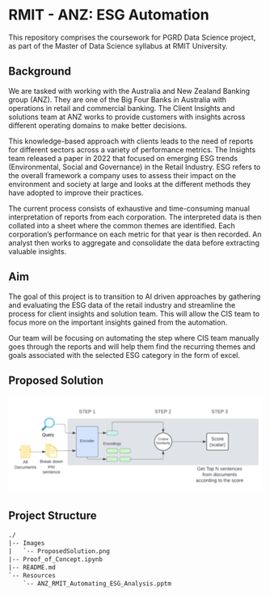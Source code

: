 # RMIT - ANZ: ESG Automation 

This repository comprises the coursework for PGRD Data Science project, as part of the Master of Data Science syllabus at RMIT University.

## Background

We are tasked with working with the Australia and New Zealand Banking group (ANZ). They are one of the Big Four Banks in Australia with operations in retail and commercial banking. The Client Insights and solutions team at ANZ works to provide customers with insights across different operating domains to make better decisions.

This knowledge-based approach with clients leads to the need of reports for different sectors across a variety of performance metrics. The Insights team released a paper in 2022 that focused on emerging ESG trends (Environmental, Social and Governance) in the Retail Industry. ESG refers to the overall framework a company uses to assess their impact on the environment and society at large and looks at the different methods they have adopted to improve their practices.
 
The current process consists of exhaustive and time-consuming manual interpretation of reports from each corporation. The interpreted data is then collated into a sheet where the common themes are identified. Each corporation’s performance on each metric for that year is then recorded. An analyst then works to aggregate and consolidate the data before extracting valuable insights.

## Aim

The goal of this project is to transition to AI driven approaches by gathering and evaluating the ESG data of the retail industry and streamline the process for client insights and solution team. This will allow the CIS team to focus more on the important insights gained from the automation.
 
Our team will be focusing on automating the step where CIS team manually goes through the reports and will help them find the recurring themes and goals associated with the selected ESG category in the form of excel.

## Proposed Solution

![Proposed Solution](Images/ProposedSolution.png)

## Project Structure

```text
./
|-- Images
|   `-- ProposedSolution.png
|-- Proof_of_Concept.ipynb
|-- README.md
`-- Resources
    `-- ANZ_RMIT_Automating_ESG_Analysis.pptm
```
